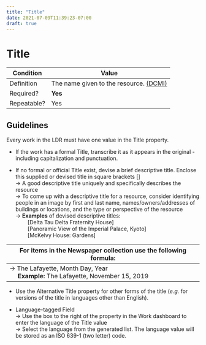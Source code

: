 ```yaml
---
title: "Title"
date: 2021-07-09T11:39:23-07:00
draft: true
---
```


# Title

| Condition  | Value |
|-------------|---------------------------|
| Definition  |    The name given to the resource. <u>([DCMI](http://purl.org/dc/elements/1.1/title))</u> |
| Required?   | **Yes**                      |
| Repeatable? | Yes                        |

## Guidelines

Every work in the LDR must have one value in the Title property.

- If the work has a formal Title, transcribe it as it appears in the original - including capitalization and punctuation.

- If no formal or official Title exist, devise a brief descriptive title. Enclose this supplied or devised title in square brackets [] \
&rarr; A good descriptive title uniquely and specifically describes the resource \
&rarr; To come up with a descriptive title for a resource, consider identifying people in an image by first and last name, names/owners/addresses of buildings or locations, and the type or perspective of the resource \
&rarr; **Examples** of devised descriptive titles: \
&nbsp;&nbsp;&nbsp;&nbsp;&nbsp;&nbsp;&nbsp;&nbsp;[Delta Tau Delta Fraternity House] \
&nbsp;&nbsp;&nbsp;&nbsp;&nbsp;&nbsp;&nbsp;&nbsp;[Panoramic View of the Imperial Palace, Kyoto] \
&nbsp;&nbsp;&nbsp;&nbsp;&nbsp;&nbsp;&nbsp;&nbsp;[McKelvy House: Gardens]

| For items in the Newspaper collection use the following formula:      |
| ----------- |
| &rarr; The Lafayette, Month Day, Year<br>&nbsp;&nbsp;&nbsp;&nbsp;&nbsp;**Example:** The Lafayette, November 15, 2019      |

- Use the Alternative Title property for other forms of the title (*e.g.* for versions of the title in languages other than English).

- Language-tagged Field \
&rarr; Use the box to the right of the property in the Work dashboard to enter the language of the Title value \
&rarr; Select the language from the generated list. The language value will be stored as an ISO 639-1 (two letter) code.

